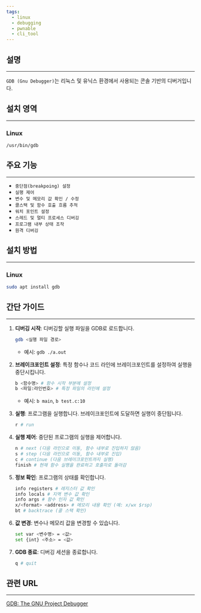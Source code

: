 ```yaml
---
tags:
  - linux
  - debugging
  - pwnable
  - cli_tool
---
```

## 설명
---
`GDB (Gnu Debugger)`는 리눅스 및 유닉스 환경에서 사용되는 콘솔 기반의 디버거입니다. 

## 설치 영역
---
### Linux
`/usr/bin/gdb`

## 주요 기능
---
- `중단점(breakpoing) 설정`
- `실행 제어`
- `변수 및 메모리 값 확인 / 수정`
- `콜스택 및 함수 호출 흐름 추적`
- `워치 포인트 설정`
- `스레드 및 멀티 프로세스 디버깅`
- `프로그램 내부 상태 조작`
- `원격 디버깅`

## 설치 방법
---
### Linux
```sh
sudo apt install gdb
```

## 간단 가이드
---
1.  **디버깅 시작**: 디버깅할 실행 파일을 GDB로 로드합니다.
    ```sh
    gdb <실행 파일 경로>
    ```
    *   예시: `gdb ./a.out`

2.  **브레이크포인트 설정**: 특정 함수나 코드 라인에 브레이크포인트를 설정하여 실행을 중단시킵니다.
    ```sh
    b <함수명> # 함수 시작 부분에 설정
    b <파일:라인번호> # 특정 파일의 라인에 설정
    ```
    *   예시: `b main`, `b test.c:10`

3.  **실행**: 프로그램을 실행합니다. 브레이크포인트에 도달하면 실행이 중단됩니다.
    ```sh
    r # run
    ```

4.  **실행 제어**: 중단된 프로그램의 실행을 제어합니다.
    ```sh
    n # next (다음 라인으로 이동, 함수 내부로 진입하지 않음)
    s # step (다음 라인으로 이동, 함수 내부로 진입)
    c # continue (다음 브레이크포인트까지 실행)
    finish # 현재 함수 실행을 완료하고 호출자로 돌아감
    ```

5.  **정보 확인**: 프로그램의 상태를 확인합니다.
    ```sh
    info registers # 레지스터 값 확인
    info locals # 지역 변수 값 확인
    info args # 함수 인자 값 확인
    x/<format> <address> # 메모리 내용 확인 (예: x/wx $rsp)
    bt # backtrace (콜 스택 확인)
    ```

6.  **값 변경**: 변수나 메모리 값을 변경할 수 있습니다.
    ```sh
    set var <변수명> = <값>
    set {int} <주소> = <값>
    ```

7.  **GDB 종료**: 디버깅 세션을 종료합니다.
    ```sh
    q # quit
    ```

## 관련 URL
---
[GDB: The GNU Project Debugger](https://www.sourceware.org/gdb/)
